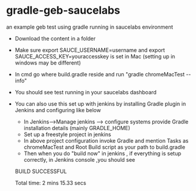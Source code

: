# gradle-geb-saucelabs
an example geb test using gradle running in saucelabs environment


- Download the content in a folder
- Make sure export SAUCE_USERNAME=username and export SAUCE_ACCESS_KEY=youraccesskey  is set in Mac (setting up in windows may be different)
- In cmd go where build.gradle reside and run "gradle chromeMacTest --info"
- You should see test running in your saucelabs dashboard
- You can also use this set up  with jenkins by installing Gradle plugin in Jenkins and configuring like below
  - In Jenkins-->Manage jenkins --> configure systems provide Gradle installation details (mainly GRADLE_HOME)
  - Set up a freestyle project in jenkins
  - In above project configuration invoke Gradle and mention Tasks as chromeMacTest and Root Build script as your path to build.gradle
  - Then when you do "build now" in jenkins , if everything is setup correctly, in Jenkins console ,you should see 
    
   BUILD SUCCESSFUL

   Total time: 2 mins 15.33 secs

